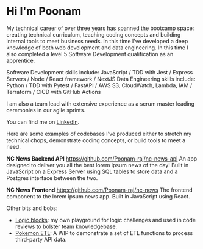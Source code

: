 # Hi I'm Poonam

My technical career of over three years has spanned the bootcamp space: creating technical curriculum, teaching coding concepts and building internal tools to meet business needs. In this time I've developed a deep knowledge of both web development and data engineering. In this time I also completed a level 5 Software Development qualification as an apprentice. 

Software Development skills include: JavaScript / TDD with Jest / Express Servers / Node / React framework / NextJS
Data Engineering skills include: Python / TDD with Pytest / FastAPI / AWS S3, CloudWatch, Lambda, IAM / Terraform / CICD with GitHub Actions

I am also a team lead with extensive experience as a scrum master leading ceremonies in our agile sprints. 

You can find me on <a rel="external" href="https://www.linkedin.com/in/poonam-rajput/">LinkedIn</a>.

Here are some examples of codebases I've produced either to stretch my technical chops, demonstrate coding concepts, or build tools to meet a need. 

**NC News Backend API**
https://github.com/Poonam-raj/nc-news-api
An app designed to deliver you all the best lorem ipsum news of the day! Built in JavaScript on a Express Server using SQL tables to store data and a Postgres interface between the two.

**NC News Frontend**
https://github.com/Poonam-raj/nc-news
The frontend component to the lorem ipsum news app. Built in JavaScript using React.

Other bits and bobs:
- <a href="https://github.com/Poonam-raj/logic-blocks">Logic blocks</a>: my own playground for logic challenges and used in code reviews to bolster team knowledgebase.
- <a href="https://github.com/Poonam-raj/pokemon-ETL">Pokemon ETL</a>: A WIP to demonstrate a set of ETL functions to process third-party API data.
